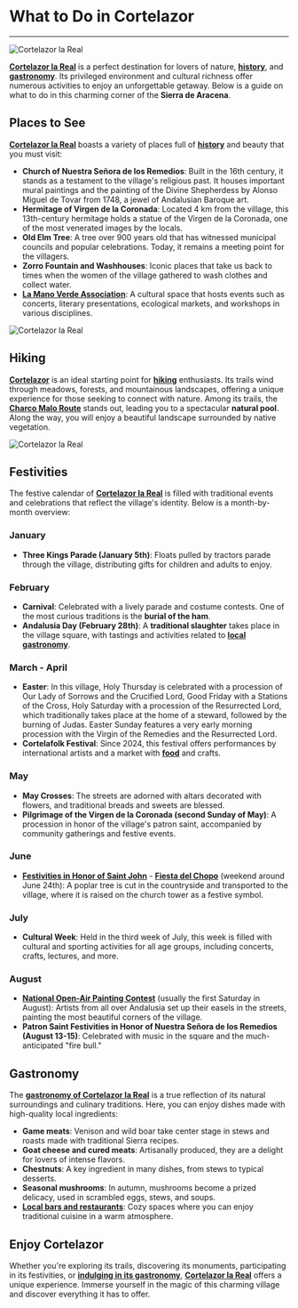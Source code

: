 ﻿# What to Do in Cortelazor
---

![Cortelazor la Real](/images/what-to-do/cortelazor.jpg)

[**Cortelazor la Real**](/en) is a perfect destination for lovers of nature, [**history**](/en/history), and [**gastronomy**](/en/where-to-eat). Its privileged environment and cultural richness offer numerous activities to enjoy an unforgettable getaway. Below is a guide on what to do in this charming corner of the **Sierra de Aracena**.

## Places to See

[**Cortelazor la Real**](/en) boasts a variety of places full of [**history**](/en/history) and beauty that you must visit:

- **Church of Nuestra Señora de los Remedios**: Built in the 16th century, it stands as a testament to the village's religious past. It houses important mural paintings and the painting of the Divine Shepherdess by Alonso Miguel de Tovar from 1748, a jewel of Andalusian Baroque art.
- **Hermitage of Virgen de la Coronada**: Located 4 km from the village, this 13th-century hermitage holds a statue of the Virgen de la Coronada, one of the most venerated images by the locals.
- **Old Elm Tree**: A tree over 900 years old that has witnessed municipal councils and popular celebrations. Today, it remains a meeting point for the villagers.
- **Zorro Fountain and Washhouses**: Iconic places that take us back to times when the women of the village gathered to wash clothes and collect water.
- [**La Mano Verde Association**](https://www.facebook.com/profile.php?id=100089104958892): A cultural space that hosts events such as concerts, literary presentations, ecological markets, and workshops in various disciplines.

![Cortelazor la Real](/images/what-to-do/iglesia-nuestra-senora-remedios.jpg)

## Hiking

[**Cortelazor**](/en) is an ideal starting point for [**hiking**](/en/hiking) enthusiasts. Its trails wind through meadows, forests, and mountainous landscapes, offering a unique experience for those seeking to connect with nature. Among its trails, the [**Charco Malo Route**](/en/hiking#charco-malo) stands out, leading you to a spectacular **natural pool**. Along the way, you will enjoy a beautiful landscape surrounded by native vegetation.

![Cortelazor la Real](/images/what-to-do/charco-malo.jpg)

## Festivities

The festive calendar of [**Cortelazor la Real**](/en) is filled with traditional events and celebrations that reflect the village's identity. Below is a month-by-month overview:

### January
- **Three Kings Parade (January 5th)**: Floats pulled by tractors parade through the village, distributing gifts for children and adults to enjoy.

### February
- **Carnival**: Celebrated with a lively parade and costume contests. One of the most curious traditions is the **burial of the ham**.
- **Andalusia Day (February 28th)**: A **traditional slaughter** takes place in the village square, with tastings and activities related to [**local gastronomy**](/en/where-to-eat).

### March - April
- **Easter**: In this village, Holy Thursday is celebrated with a procession of Our Lady of Sorrows and the Crucified Lord, Good Friday with a Stations of the Cross, Holy Saturday with a procession of the Resurrected Lord, which traditionally takes place at the home of a steward, followed by the burning of Judas. Easter Sunday features a very early morning procession with the Virgin of the Remedies and the Resurrected Lord.
- **Cortelafolk Festival**: Since 2024, this festival offers performances by international artists and a market with [**food**](/en/where-to-eat) and crafts.

### May
- **May Crosses**: The streets are adorned with altars decorated with flowers, and traditional breads and sweets are blessed.
- **Pilgrimage of the Virgen de la Coronada (second Sunday of May)**: A procession in honor of the village's patron saint, accompanied by community gatherings and festive events.

### June
- [**Festivities in Honor of Saint John**](/en/blog/chopo-festival) - [**Fiesta del Chopo**](/en/blog/chopo-festival) (weekend around June 24th): A poplar tree is cut in the countryside and transported to the village, where it is raised on the church tower as a festive symbol.

### July
- **Cultural Week**: Held in the third week of July, this week is filled with cultural and sporting activities for all age groups, including concerts, crafts, lectures, and more.

### August
- [**National Open-Air Painting Contest**](/en/national-open-air-painting-competition-cortelazor) (usually the first Saturday in August): Artists from all over Andalusia set up their easels in the streets, painting the most beautiful corners of the village.
- **Patron Saint Festivities in Honor of Nuestra Señora de los Remedios (August 13-15)**: Celebrated with music in the square and the much-anticipated "fire bull."

## Gastronomy

The [**gastronomy of Cortelazor la Real**](/en/where-to-eat) is a true reflection of its natural surroundings and culinary traditions. Here, you can enjoy dishes made with high-quality local ingredients:

- **Game meats**: Venison and wild boar take center stage in stews and roasts made with traditional Sierra recipes.
- **Goat cheese and cured meats**: Artisanally produced, they are a delight for lovers of intense flavors.
- **Chestnuts**: A key ingredient in many dishes, from stews to typical desserts.
- **Seasonal mushrooms**: In autumn, mushrooms become a prized delicacy, used in scrambled eggs, stews, and soups.
- [**Local bars and restaurants**](/en/where-to-eat): Cozy spaces where you can enjoy traditional cuisine in a warm atmosphere.

## Enjoy Cortelazor

Whether you're exploring its trails, discovering its monuments, participating in its festivities, or [**indulging in its gastronomy**](/en/where-to-eat), [**Cortelazor la Real**](/en) offers a unique experience. Immerse yourself in the magic of this charming village and discover everything it has to offer.